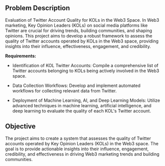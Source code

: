 ## Problem Description

Evaluation of Twitter Account Quality for KOLs in the Web3 Space. In Web3 marketing, Key Opinion Leaders (KOLs) on social media platforms like Twitter are crucial for driving trends, building communities, and shaping opinions. This project aims to develop a robust framework to assess the quality of Twitter accounts operated by KOLs in the Web3 space, providing insights into their influence, effectiveness, engagement, and credibility. 

**Requirements:**

- Identification of KOL Twitter Accounts: Compile a comprehensive list of Twitter accounts belonging to KOLs being actively involved in the Web3 space.  

- Data Collection Workflows: Develop and implement automated workflows for collecting relevant data from Twitter. 

- Deployment of Machine Learning, AI, and Deep Learning Models: Utilize advanced techniques in machine learning, artificial intelligence, and deep learning to evaluate the quality of each KOL's Twitter account.

## Objective

The project aims to create a system that assesses the quality of Twitter accounts operated by Key Opinion Leaders (KOLs) in the Web3 space. The goal is to provide actionable insights into their influence, engagement, credibility, and effectiveness in driving Web3 marketing trends and building communities.
